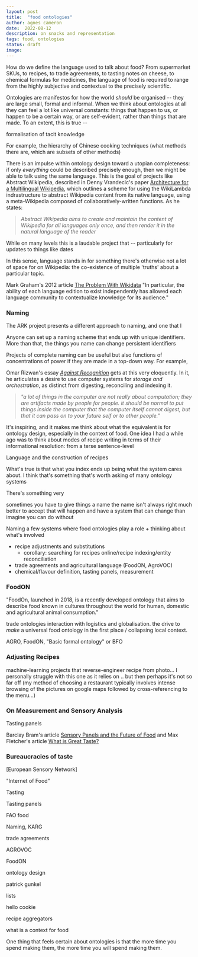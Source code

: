 ```yaml
---
layout: post
title:  "food ontologies"
author: agnes cameron
date:  2022-08-12
description: on snacks and representation
tags: food, ontologies
status: draft
image: 
---
```


How do we define the language used to talk about food? From supermarket SKUs, to recipes, to trade agreements, to tasting notes on cheese, to chemical formulas for medicines, the language of food is required to range from the highly subjective and contextual to the precisely scientific.

Ontologies are manifestos for how the world *should* be organised -- they are large small, formal and informal. When we think about ontologies at all they can feel a lot like universal constants: things that happen to us, or happen to be a certain way, or are self-evident, rather than things that are made. To an extent, this is true -- 

formalisation of tacit knowledge 

For example, the hierarchy of Chinese cooking techniques (what methods there are, which are subsets of other methods)  

There is an impulse within ontology design toward a utopian completeness: if only *everything* could be described precisely enough, then we might be able to talk using the same language. This is the goal of projects like Abstract Wikipedia, described in Denny Vrandecic's paper [Architecture for a Multilingual Wikipedia](https://research.google/pubs/pub49051/), which outlines a scheme for using the WikiLambda indrastructure to abstract Wikipedia content from its native language, using a meta-Wikipedia composed of collaboratively-written functions. As he states:

> *Abstract Wikipedia aims to create and maintain the content of Wikipedia for all languages only once, and then render it in the natural language of the reader*

While on many levels this is a laudable project that -- particularly for updates to things like dates 

In this sense, language stands in for something there's otherwise not a lot of space for on Wikipedia: the co-existence of multiple 'truths' about a particular topic.

Mark Graham's 2012 article [The Problem With Wikidata](https://www.theatlantic.com/technology/archive/2012/04/the-problem-with-wikidata/255564/) "In particular, the ability of each language edition to exist independently has allowed each language community to contextualize knowledge for its audience."

### Naming

The ARK project presents a different approach to naming, and one that I 

Anyone can set up a naming scheme that ends up with unique identifiers. More than that, the things you name can change  persistent identifiers

Projects of complete naming can be useful but also functions of concentrations of power if they are made in a top-down way. For example, 

Omar Rizwan's essay [*Against Recognition*](https://omar.website/posts/against-recognition/) gets at this very eloquently. In it, he articulates a desire to use computer systems for *storage and orchestration*, as distinct from digesting, reconciling and indexing it. 

> *"a lot of things in the computer are not really about computation; they are artifacts made by people for people. it should be normal to put things inside the computer that the computer itself cannot digest, but that it can pass on to your future self or to other people."*

It's inspiring, and it makes me think about what the equivalent is for ontology design, especially in the context of food. One idea I had a while ago was to think about modes of recipe writing in terms of their informational resolution: from a terse sentence-level 

Language and the construction of recipes

What's true is that what you index ends up being what the system cares about. I think that's something that's worth asking of many ontology systems 


There's something very 

sometimes you have to give things a name
the name isn't always right
much better to accept that will happen and have a system that can change than imagine you can do without



Naming a few systems where food ontologies play a role + thinking about what's involved
* recipe adjustments and substitutions
	* corollary: searching for recipes online/recipe indexing/entity reconciliation
* trade agreements and agricultural language (FoodON, AgroVOC)
* chemical/flavour definition, tasting panels, measurement

### FoodON

"FoodOn, launched in 2018, is a recently developed ontology that aims to describe food known in cultures throughout the world for human, domestic and agricultural animal consumption."

trade ontologies interaction with logistics and globalisation. the drive to *make* a universal food ontology in the first place / collapsing local context. 

AGRO, FoodON, "Basic formal ontology" or BFO




### Adjusting Recipes

machine-learning projects that reverse-engineer recipe from photo... I personally struggle with this one as it relies on .. but then perhaps it's not so far off (my method of choosing a restaurant typically involves intense browsing of the pictures on google maps followed by cross-referencing to the menu...)



### On Measurement and Sensory Analysis

Tasting panels

Barclay Bram's article [Sensory Panels and the Future of Food](https://vittles.substack.com/p/sensory-panels-and-the-future-of?s=r) and Max Fletcher's article [What is Great Taste?](https://vittles.substack.com/p/what-is-great-taste)


### Bureaucracies of taste

[European Sensory Network]


"Internet of Food"


Tasting 

Tasting panels

FAO food

Naming, KARG

trade agreements

AGROVOC

FoodON

ontology design

patrick gunkel

lists

hello cookie

recipe aggregators

what is a context for food

One thing that feels certain about ontologies is that the more time you spend making them, the more time you will spend making them.
